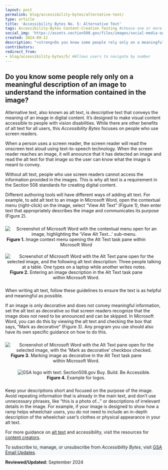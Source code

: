 ```yaml
---
layout: post
permalink: blog/accessibility-bytes/alternative-text/
type: article
title: 'Accessibility Bytes No. 5: Alternative Text'
tags: Accessibility-Bytes Content-Creation Testing #choose one or more (comma separated): Accessibility-Bytes, Acquisition, Content-Creation, Design-and-Develop, Events, Policy-and-Management, Testing 
social_img: 'https://assets.section508.gov/files/images/social-media-og-image-bytes.jpg'
created: 2024-09-12
description: "<strong>Do you know some people rely only on a meaningful description of an image to understand the information contained in the image?</strong><p>Alternative text, also known as alt text, is descriptive text that conveys the meaning of an image in digital content. It’s designed to make visual content accessible to people with vision disabilities."
contributors: 
redirect_from:
- blog/accessibility-bytes/5/ #Allows users to navigate by number
---
```

<h2 style="line-height:1.2;">Do you know some people rely only on a meaningful description of an image to understand the information contained in the image?</h2>

Alternative text, also known as alt text, is descriptive text that conveys the meaning of an image in digital content. It’s designed to make visual content accessible to people with vision disabilities. While there are other benefits of alt text for all users, this _Accessibility Bytes_ focuses on people who use screen readers.

When a person uses a screen reader, the screen reader will read the onscreen text aloud using text-to-speech technology. When the screen reader reaches an image, it will announce that it has detected an image and read the alt text for that image so the user can know what the image is meant to convey.

Without alt text, people who use screen readers cannot access the information provided in the images. This is why alt text is a requirement in the Section 508 standards for creating digital content.

Different authoring tools will have different ways of adding alt text. For example, to add alt text to an image in Microsoft Word, open the contextual menu (right-click) on the image, select “View Alt Text” (Figure 1), then enter text that appropriately describes the image and communicates its purpose (Figure 2).

<div class="tablet:grid-col" style="margin: auto; max-width: 100%; text-align: center; padding: 10px 0px">
    <div class="margin-top-1"><img src="https://assets.section508.gov/assets/images/byte-005-figure-1.jpg" alt="Screenshot of Microsoft Word with the contextual menu open for an image, highlighting the 'View Alt Text...' sub-menu." aria-describedby="figure-1" class="border-2px border-base-light shadow-2 padding-1">
    </div>
    <div class="font-mono-3xs margin-x-auto auto" style="max-width: 90%; text-align: center;"><span id="figure-1"><strong>Figure 1.</strong> Image context menu opening the Alt Text task pane within Microsoft Word</span>
    </div>
</div>

<div class="tablet:grid-col" style="margin: auto; max-width: 100%; text-align: center; padding: 10px 0px">
    <div class="margin-top-1"><img src="https://assets.section508.gov/assets/images/byte-005-figure-2.jpg" alt="Screenshot of Microsoft Word with the Alt Text pane open for the selected image, and the following alt text description: Three people talking at a table. One types on a laptop while another writes notes." aria-describedby="figure-2" class="border-2px border-base-light shadow-2 padding-1">
    </div>
    <div class="font-mono-3xs margin-x-auto auto" style="max-width: 90%; text-align: center;"><span id="figure-2"><strong>Figure 2.</strong> Entering an image description in the Alt Text task pane within Microsoft Word.</span>
    </div>
</div>

When writing alt text, follow these guidelines to ensure the text is as helpful and meaningful as possible.

If an image is only decorative and does not convey meaningful information, set the alt text as decorative so that screen readers recognize that the image does not need to be announced and can be skipped. In Microsoft Word, you can do this by viewing the alt text and checking the box that says, “Mark as decorative” (Figure 3). Any program you use should also have its own specific guidance on how to do this.

<div class="tablet:grid-col" style="margin: auto; max-width: 100%; text-align: center; padding: 10px 0px">
    <div class="margin-top-1"><img src="https://assets.section508.gov/assets/images/byte-005-figure-3.jpg" alt="Screenshot of Microsoft Word with the Alt Text pane open for the selected image, with the 'Mark as decorative' checkbox checked." aria-describedby="figure-3" class="border-2px border-base-light shadow-2 padding-1">
    </div>
    <div class="font-mono-3xs margin-x-auto auto" style="max-width: 90%; text-align: center;"><span id="figure-3"><strong>Figure 3.</strong> Marking  image as decorative in the Alt Text task pane within Microsoft Word.</span>
    </div>
</div>

<div class="tablet:grid-col" style="margin: auto; max-width: 100%; text-align: center; padding: 10px 0px">
    <div class="margin-top-1"><img src="https://assets.section508.gov/assets/images/authoring-alt-text-figure-03.jpg" alt="GSA logo with text: Section508.gov Buy. Build. Be Accessible." aria-describedby="figure-4" class="border-2px border-base-light shadow-2 padding-1">
    </div>
    <div class="font-mono-3xs margin-x-auto auto" style="max-width: 90%; text-align: center;"><span id="figure-4"><strong>Figure 4.</strong> Example for logos.</span>
    </div>
</div>

Keep your descriptions short and focused on the purpose of the image. Avoid repeating information that is already in the main text, and don’t use unnecessary phrases, like “this is a photo of…” or descriptions of irrelevant details in the image. For example, if your image is designed to show how a ramp helps wheelchair users, you do not need to include an in-depth description of the wheelchair user’s clothes or physical appearance in your alt text.

For more guidance on [alt text]({{site.baseurl}}/create/alternative-text/) and accessibility, visit the resources for [content creators]({{site.baseurl}}/create/).

<div class="border-base radius-lg border-1px padding-1" style="width: 100%; background-color: #f5f9fc;">
To subscribe to, manage, or unsubscribe from <em>Accessibility Bytes</em>, visit <a href="https://public.govdelivery.com/accounts/USGSA/subscriber/new?topic_id=USGSA_1324" target="_blank" class="usa-link--external">GSA Email Updates</a>.
</div>

**Reviewed/Updated:** September 2024